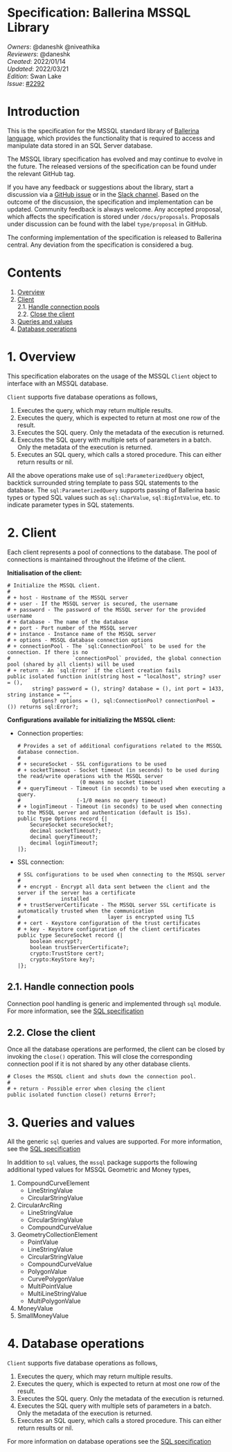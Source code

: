 # Specification: Ballerina MSSQL Library

_Owners_: @daneshk @niveathika  
_Reviewers_: @daneshk  
_Created_: 2022/01/14   
_Updated_: 2022/03/21   
_Edition_: Swan Lake  
_Issue_: [#2292](https://github.com/ballerina-platform/ballerina-standard-library/issues/2292)

# Introduction

This is the specification for the MSSQL standard library of [Ballerina language](https://ballerina.io/), which provides the functionality that is required to access and manipulate data stored in an SQL Server database.

The MSSQL library specification has evolved and may continue to evolve in the future. The released versions of the specification can be found under the relevant GitHub tag.

If you have any feedback or suggestions about the library, start a discussion via a [GitHub issue](https://github.com/ballerina-platform/ballerina-standard-library/issues) or in the [Slack channel](https://ballerina.io/community/). Based on the outcome of the discussion, the specification and implementation can be updated. Community feedback is always welcome. Any accepted proposal, which affects the specification is stored under `/docs/proposals`. Proposals under discussion can be found with the label `type/proposal` in GitHub.

The conforming implementation of the specification is released to Ballerina central. Any deviation from the specification is considered a bug.

# Contents

1. [Overview](#1-overview)
2. [Client](#2-client)  
   2.1. [Handle connection pools](#21-handle-connection-pools)  
   2.2. [Close the client](#22-close-the-client)
3. [Queries and values](#3-queries-and-values)
4. [Database operations](#4-database-operations)

# 1. Overview

This specification elaborates on the usage of the MSSQL `Client` object to interface with an MSSQL database.

`Client` supports five database operations as follows,
1. Executes the query, which may return multiple results.
2. Executes the query, which is expected to return at most one row of the result.
3. Executes the SQL query. Only the metadata of the execution is returned.
4. Executes the SQL query with multiple sets of parameters in a batch. Only the metadata of the execution is returned.
5. Executes an SQL query, which calls a stored procedure. This can either return results or nil.

All the above operations make use of `sql:ParameterizedQuery` object, backtick surrounded string template to pass
SQL statements to the database. The `sql:ParameterizedQuery` supports passing of Ballerina basic types or typed SQL values
such as `sql:CharValue`, `sql:BigIntValue`, etc. to indicate parameter types in SQL statements.

# 2. Client

Each client represents a pool of connections to the database. The pool of connections is maintained throughout the
lifetime of the client.

**Initialisation of the client:**
```ballerina
# Initialize the MSSQL client.
#
# + host - Hostname of the MSSQL server
# + user - If the MSSQL server is secured, the username
# + password - The password of the MSSQL server for the provided username
# + database - The name of the database
# + port - Port number of the MSSQL server
# + instance - Instance name of the MSSQL server
# + options - MSSQL database connection options
# + connectionPool - The `sql:ConnectionPool` to be used for the connection. If there is no
#                    `connectionPool` provided, the global connection pool (shared by all clients) will be used
# + return - An `sql:Error` if the client creation fails
public isolated function init(string host = "localhost", string? user = (), 
        string? password = (), string? database = (), int port = 1433, string instance = "", 
        Options? options = (), sql:ConnectionPool? connectionPool = ()) returns sql:Error?;
```

**Configurations available for initializing the MSSQL client:**
* Connection properties:
  ```ballerina
  # Provides a set of additional configurations related to the MSSQL database connection.
  #
  # + secureSocket - SSL configurations to be used
  # + socketTimeout - Socket timeout (in seconds) to be used during the read/write operations with the MSSQL server
  #                   (0 means no socket timeout)
  # + queryTimeout - Timeout (in seconds) to be used when executing a query.
  #                  (-1/0 means no query timeout)
  # + loginTimeout - Timeout (in seconds) to be used when connecting to the MSSQL server and authentication (default is 15s).
  public type Options record {|
      SecureSocket secureSocket?;
      decimal socketTimeout?;
      decimal queryTimeout?;
      decimal loginTimeout?;
  |};
  ``` 
* SSL connection:
  ```
  # SSL configurations to be used when connecting to the MSSQL server
  #
  # + encrypt - Encrypt all data sent between the client and the server if the server has a certificate
  #             installed
  # + trustServerCertificate - The MSSQL server SSL certificate is automatically trusted when the communication
  #                            layer is encrypted using TLS
  # + cert - Keystore configuration of the trust certificates
  # + key - Keystore configuration of the client certificates
  public type SecureSocket record {|
      boolean encrypt?;
      boolean trustServerCertificate?;
      crypto:TrustStore cert?;
      crypto:KeyStore key?;
  |};
  ```

## 2.1. Handle connection pools

Connection pool handling is generic and implemented through `sql` module. For more information, see the
[SQL specification](https://github.com/ballerina-platform/module-ballerina-sql/blob/master/docs/spec/spec.md#21-connection-pool-handling)

## 2.2. Close the client

Once all the database operations are performed, the client can be closed by invoking the `close()`
operation. This will close the corresponding connection pool if it is not shared by any other database clients.

   ```ballerina
   # Closes the MSSQL client and shuts down the connection pool.
   #
   # + return - Possible error when closing the client
   public isolated function close() returns Error?;
   ```

# 3. Queries and values

All the generic `sql` queries and values are supported. For more information, see the
[SQL specification](https://github.com/ballerina-platform/module-ballerina-sql/blob/master/docs/spec/spec.md#3-queries-and-values)

In addition to `sql` values, the `mssql` package supports the following additional typed values for MSSQL Geometric and Money types,
1. CompoundCurveElement
   * LineStringValue
   * CircularStringValue
2. CircularArcRing
   * LineStringValue
   * CircularStringValue
   * CompoundCurveValue
3. GeometryCollectionElement
   * PointValue
   * LineStringValue
   * CircularStringValue
   * CompoundCurveValue
   * PolygonValue
   * CurvePolygonValue
   * MultiPointValue
   * MultiLineStringValue
   * MultiPolygonValue
4. MoneyValue
5. SmallMoneyValue

# 4. Database operations

`Client` supports five database operations as follows,
1. Executes the query, which may return multiple results.
2. Executes the query, which is expected to return at most one row of the result.
3. Executes the SQL query. Only the metadata of the execution is returned.
4. Executes the SQL query with multiple sets of parameters in a batch. Only the metadata of the execution is returned.
5. Executes an SQL query, which calls a stored procedure. This can either return results or nil.

For more information on database operations see the [SQL specification](https://github.com/ballerina-platform/module-ballerina-sql/blob/master/docs/spec/spec.md#4-database-operations)
